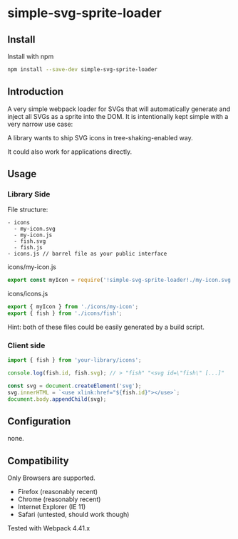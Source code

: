 # simple-svg-sprite-loader

## Install

Install with npm

```bash 
npm install --save-dev simple-svg-sprite-loader
```

## Introduction

A very simple webpack loader for SVGs that will automatically generate and inject all SVGs as a sprite into the DOM.
It is intentionally kept simple with a very narrow use case: 

A library wants to ship SVG icons in tree-shaking-enabled way.

It could also work for applications directly.

## Usage

### Library Side
File structure:
```
- icons
  - my-icon.svg
  - my-icon.js
  - fish.svg
  - fish.js
- icons.js // barrel file as your public interface
```

icons/my-icon.js
```javascript
export const myIcon = require('!simple-svg-sprite-loader!./my-icon.svg');
```

icons/icons.js
```javascript
export { myIcon } from './icons/my-icon';
export { fish } from './icons/fish';
```

Hint: both of these files could be easily generated by a build script.

### Client side

```javascript
import { fish } from 'your-library/icons';

console.log(fish.id, fish.svg); // > "fish" "<svg id=\"fish\" [...]"

const svg = document.createElement('svg');
svg.innerHTML = `<use xlink:href="${fish.id}"></use>`;
document.body.appendChild(svg);
```

## Configuration

none.

## Compatibility

Only Browsers are supported.

- Firefox (reasonably recent)
- Chrome (reasonably recent)
- Internet Explorer (IE 11)
- Safari (untested, should work though)

Tested with Webpack 4.41.x
